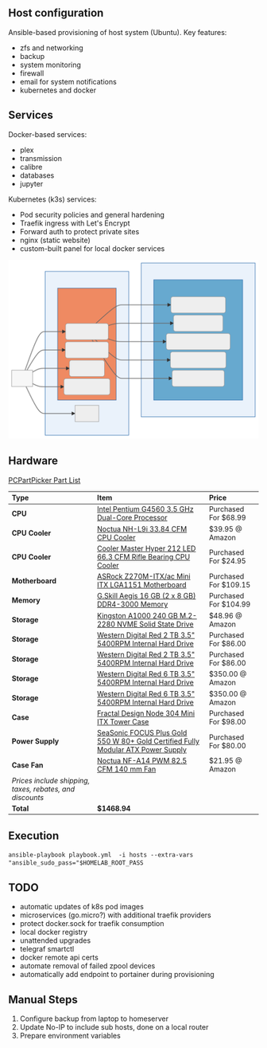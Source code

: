 ## Host configuration
Ansible-based provisioning of host system (Ubuntu). Key features:
- zfs and networking
- backup
- system monitoring
- firewall
- email for system notifications
- kubernetes and docker


## Services
Docker-based services:
- plex
- transmission
- calibre
- databases
- jupyter

Kubernetes (k3s) services:
- Pod security policies and general hardening
- Traefik ingress with Let's Encrypt
- Forward auth to protect private sites
- nginx (static website)
- custom-built panel for local docker services

![Services](topology.svg)


## Hardware
[PCPartPicker Part List](https://pcpartpicker.com/list/RBVDTC)

Type|Item|Price
:----|:----|:----
**CPU** | [Intel Pentium G4560 3.5 GHz Dual-Core Processor](https://pcpartpicker.com/product/8gKhP6/intel-pentium-g4560-35ghz-dual-core-processor-bx80677g4560) | Purchased For $68.99 
**CPU Cooler** | [Noctua NH-L9i 33.84 CFM CPU Cooler](https://pcpartpicker.com/product/xxphP6/noctua-nh-l9i-3384-cfm-cpu-cooler-nh-l9i) | $39.95 @ Amazon 
**CPU Cooler** | [Cooler Master Hyper 212 LED 66.3 CFM Rifle Bearing CPU Cooler](https://pcpartpicker.com/product/YdJkcf/cooler-master-hyper-212-led-663-cfm-rifle-bearing-cpu-cooler-rr-212l-16pr-r1) | Purchased For $24.95 
**Motherboard** | [ASRock Z270M-ITX/ac Mini ITX LGA1151 Motherboard](https://pcpartpicker.com/product/2Hbkcf/asrock-z270m-itxac-mini-itx-lga1151-motherboard-z270m-itxac) | Purchased For $109.15 
**Memory** | [G.Skill Aegis 16 GB (2 x 8 GB) DDR4-3000 Memory](https://pcpartpicker.com/product/FNprxr/gskill-aegis-16gb-2-x-8gb-ddr4-3000-memory-f43000c16d16gisb) | Purchased For $104.99 
**Storage** | [Kingston A1000 240 GB M.2-2280 NVME Solid State Drive](https://pcpartpicker.com/product/FVfhP6/kingston-a1000-240gb-m2-2280-solid-state-drive-sa1000m8240g) | $48.96 @ Amazon 
**Storage** | [Western Digital Red 2 TB 3.5" 5400RPM Internal Hard Drive](https://pcpartpicker.com/product/9wW9TW/western-digital-internal-hard-drive-wd20efrx) | Purchased For $86.00 
**Storage** | [Western Digital Red 2 TB 3.5" 5400RPM Internal Hard Drive](https://pcpartpicker.com/product/9wW9TW/western-digital-internal-hard-drive-wd20efrx) | Purchased For $86.00 
**Storage** | [Western Digital Red 6 TB 3.5" 5400RPM Internal Hard Drive](https://pcpartpicker.com/product/DhsKHx/western-digital-internal-hard-drive-wd60efrx) | $350.00 @ Amazon 
**Storage** | [Western Digital Red 6 TB 3.5" 5400RPM Internal Hard Drive](https://pcpartpicker.com/product/DhsKHx/western-digital-internal-hard-drive-wd60efrx) | $350.00 @ Amazon 
**Case** | [Fractal Design Node 304 Mini ITX Tower Case](https://pcpartpicker.com/product/BWFPxr/fractal-design-case-fdcanode304bl) | Purchased For $98.00 
**Power Supply** | [SeaSonic FOCUS Plus Gold 550 W 80+ Gold Certified Fully Modular ATX Power Supply](https://pcpartpicker.com/product/bkp323/seasonic-focus-plus-gold-550w-80-gold-certified-fully-modular-atx-power-supply-ssr-550fx) | Purchased For $80.00 
**Case Fan** | [Noctua NF-A14 PWM 82.5 CFM 140 mm Fan](https://pcpartpicker.com/product/dwR48d/noctua-case-fan-nfa14pwm) | $21.95 @ Amazon 
 | *Prices include shipping, taxes, rebates, and discounts* |
 | **Total** | **$1468.94**

## Execution
```
ansible-playbook playbook.yml  -i hosts --extra-vars "ansible_sudo_pass="$HOMELAB_ROOT_PASS
```

## TODO
- automatic updates of k8s pod images
- microservices (go.micro?) with additional traefik providers
- protect docker.sock for traefik consumption
- local docker registry
- unattended upgrades
- telegraf smartctl
- docker remote api certs
- automate removal of failed zpool devices
- automatically add endpoint to portainer during provisioning

## Manual Steps
1. Configure backup from laptop to homeserver
2. Update No-IP to include sub hosts, done on a local router
3. Prepare environment variables